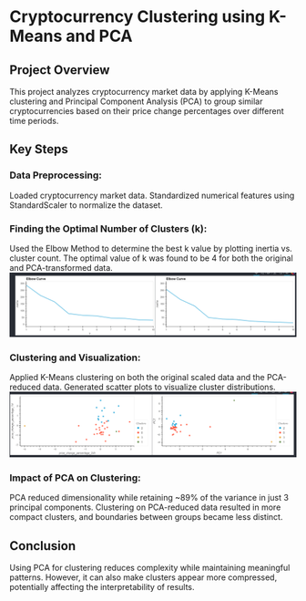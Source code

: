 # Cryptocurrency Clustering using K-Means and PCA

## Project Overview
This project analyzes cryptocurrency market data by applying K-Means clustering and Principal Component Analysis (PCA) to group similar cryptocurrencies based on their price change percentages over different time periods.

## Key Steps
### Data Preprocessing:
Loaded cryptocurrency market data.
Standardized numerical features using StandardScaler to normalize the dataset.

### Finding the Optimal Number of Clusters (k):
Used the Elbow Method to determine the best k value by plotting inertia vs. cluster count.
The optimal value of k was found to be 4 for both the original and PCA-transformed data.
![Elbow Curve](Images/elbow_curve.png)

### Clustering and Visualization:
Applied K-Means clustering on both the original scaled data and the PCA-reduced data.
Generated scatter plots to visualize cluster distributions.
![Scatter Plot](Images/scatter_plot.png)

### Impact of PCA on Clustering:
PCA reduced dimensionality while retaining ~89% of the variance in just 3 principal components.
Clustering on PCA-reduced data resulted in more compact clusters, and boundaries between groups became less distinct.

## Conclusion
Using PCA for clustering reduces complexity while maintaining meaningful patterns. However, it can also make clusters appear more compressed, potentially affecting the interpretability of results.

